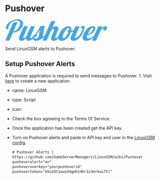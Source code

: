 # Pushover

![](../.gitbook/assets/pushover_logo.png)

Send LinuxGSM alerts to Pushover.

## Setup Pushover Alerts

A Pushover application is required to send messages to Pushover. 1. Visit [here](https://pushover.net/apps/build) to create a new application.

* name: LinuxGSM
* type: Script
* icon:
* Check the box agreeing to the Terms Of Service.
* Once the application has been created get the API key.
* Turn on Pushover alerts and paste in API key and user in the [LinuxGSM config](../configuration/linuxgsm-config.md).

  ```text
  # Pushover Alerts | https://github.com/GameServerManagers/LinuxGSM/wiki/Pushover
  pushoveralert="on"
  pushoveruserkey="yourpushoverid"
  pushovertoken="b5u24t1wua34gmh14kr1s3erkwi7tl"
  ```

